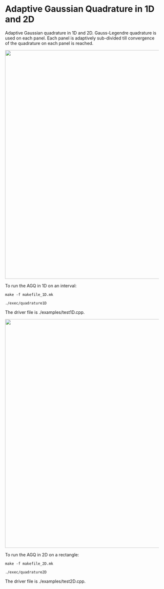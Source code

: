Adaptive Gaussian Quadrature in 1D and 2D
===

Adaptive Gaussian quadrature in 1D and 2D. Gauss-Legendre quadrature is used on each panel. Each panel is adaptively sub-divided till convergence of the quadrature on each panel is reached.

<img style="float: middle" src = "https://raw.githubusercontent.com/sivaramambikasaran/AGQ/master/Domain1D.png" width=750>

To run the AGQ in 1D on an interval:

	make -f makefile_1D.mk

	./exec/quadrature1D

The driver file is ./examples/test1D.cpp.

<img style="float: middle" src = "https://raw.githubusercontent.com/sivaramambikasaran/AGQ/master/Domain2D.png" width=750>

To run the AGQ in 2D on a rectangle:

	make -f makefile_2D.mk

	./exec/quadrature2D

The driver file is ./examples/test2D.cpp.